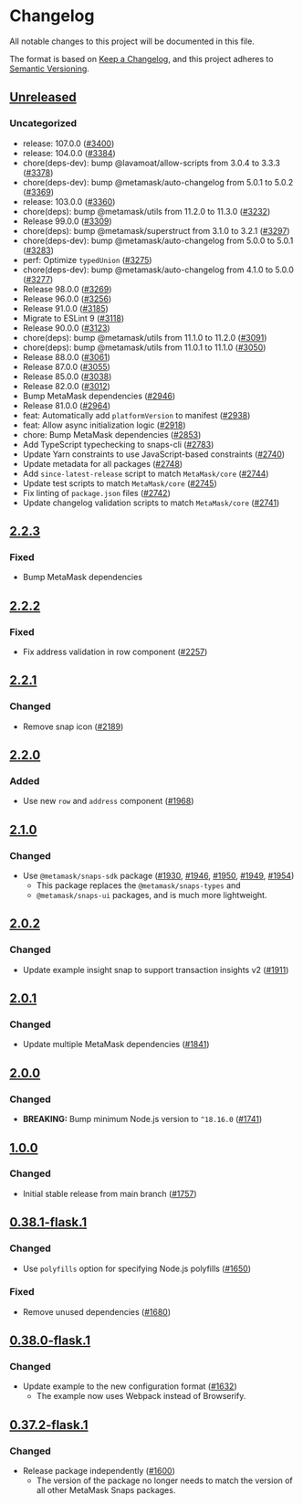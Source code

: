 # Changelog

All notable changes to this project will be documented in this file.

The format is based on [Keep a Changelog](https://keepachangelog.com/en/1.0.0/),
and this project adheres to [Semantic Versioning](https://semver.org/spec/v2.0.0.html).

## [Unreleased]

### Uncategorized

- release: 107.0.0 ([#3400](https://github.com/MetaMask/snaps-skunkworks.git/pull/3400))
- release: 104.0.0 ([#3384](https://github.com/MetaMask/snaps-skunkworks.git/pull/3384))
- chore(deps-dev): bump @lavamoat/allow-scripts from 3.0.4 to 3.3.3 ([#3378](https://github.com/MetaMask/snaps-skunkworks.git/pull/3378))
- chore(deps-dev): bump @metamask/auto-changelog from 5.0.1 to 5.0.2 ([#3369](https://github.com/MetaMask/snaps-skunkworks.git/pull/3369))
- release: 103.0.0 ([#3360](https://github.com/MetaMask/snaps-skunkworks.git/pull/3360))
- chore(deps): bump @metamask/utils from 11.2.0 to 11.3.0 ([#3232](https://github.com/MetaMask/snaps-skunkworks.git/pull/3232))
- Release 99.0.0 ([#3309](https://github.com/MetaMask/snaps-skunkworks.git/pull/3309))
- chore(deps): bump @metamask/superstruct from 3.1.0 to 3.2.1 ([#3297](https://github.com/MetaMask/snaps-skunkworks.git/pull/3297))
- chore(deps-dev): bump @metamask/auto-changelog from 5.0.0 to 5.0.1 ([#3283](https://github.com/MetaMask/snaps-skunkworks.git/pull/3283))
- perf: Optimize `typedUnion` ([#3275](https://github.com/MetaMask/snaps-skunkworks.git/pull/3275))
- chore(deps-dev): bump @metamask/auto-changelog from 4.1.0 to 5.0.0 ([#3277](https://github.com/MetaMask/snaps-skunkworks.git/pull/3277))
- Release 98.0.0 ([#3269](https://github.com/MetaMask/snaps-skunkworks.git/pull/3269))
- Release 96.0.0 ([#3256](https://github.com/MetaMask/snaps-skunkworks.git/pull/3256))
- Release 91.0.0 ([#3185](https://github.com/MetaMask/snaps-skunkworks.git/pull/3185))
- Migrate to ESLint 9 ([#3118](https://github.com/MetaMask/snaps-skunkworks.git/pull/3118))
- Release 90.0.0 ([#3123](https://github.com/MetaMask/snaps-skunkworks.git/pull/3123))
- chore(deps): bump @metamask/utils from 11.1.0 to 11.2.0 ([#3091](https://github.com/MetaMask/snaps-skunkworks.git/pull/3091))
- chore(deps): bump @metamask/utils from 11.0.1 to 11.1.0 ([#3050](https://github.com/MetaMask/snaps-skunkworks.git/pull/3050))
- Release 88.0.0 ([#3061](https://github.com/MetaMask/snaps-skunkworks.git/pull/3061))
- Release 87.0.0 ([#3055](https://github.com/MetaMask/snaps-skunkworks.git/pull/3055))
- Release 85.0.0 ([#3038](https://github.com/MetaMask/snaps-skunkworks.git/pull/3038))
- Release 82.0.0 ([#3012](https://github.com/MetaMask/snaps-skunkworks.git/pull/3012))
- Bump MetaMask dependencies ([#2946](https://github.com/MetaMask/snaps-skunkworks.git/pull/2946))
- Release 81.0.0 ([#2964](https://github.com/MetaMask/snaps-skunkworks.git/pull/2964))
- feat: Automatically add `platformVersion` to manifest ([#2938](https://github.com/MetaMask/snaps-skunkworks.git/pull/2938))
- feat: Allow async initialization logic ([#2918](https://github.com/MetaMask/snaps-skunkworks.git/pull/2918))
- chore: Bump MetaMask dependencies ([#2853](https://github.com/MetaMask/snaps-skunkworks.git/pull/2853))
- Add TypeScript typechecking to snaps-cli ([#2783](https://github.com/MetaMask/snaps-skunkworks.git/pull/2783))
- Update Yarn constraints to use JavaScript-based constraints ([#2740](https://github.com/MetaMask/snaps-skunkworks.git/pull/2740))
- Update metadata for all packages ([#2748](https://github.com/MetaMask/snaps-skunkworks.git/pull/2748))
- Add `since-latest-release` script to match `MetaMask/core` ([#2744](https://github.com/MetaMask/snaps-skunkworks.git/pull/2744))
- Update test scripts to match `MetaMask/core` ([#2745](https://github.com/MetaMask/snaps-skunkworks.git/pull/2745))
- Fix linting of `package.json` files ([#2742](https://github.com/MetaMask/snaps-skunkworks.git/pull/2742))
- Update changelog validation scripts to match `MetaMask/core` ([#2741](https://github.com/MetaMask/snaps-skunkworks.git/pull/2741))

## [2.2.3]

### Fixed

- Bump MetaMask dependencies

## [2.2.2]

### Fixed

- Fix address validation in row component ([#2257](https://github.com/MetaMask/snaps/pull/2257))

## [2.2.1]

### Changed

- Remove snap icon ([#2189](https://github.com/MetaMask/snaps/pull/2189))

## [2.2.0]

### Added

- Use new `row` and `address` component ([#1968](https://github.com/MetaMask/snaps/pull/1968))

## [2.1.0]

### Changed

- Use `@metamask/snaps-sdk` package ([#1930](https://github.com/MetaMask/snaps/pull/1930),
  [#1946](https://github.com/MetaMask/snaps/pull/1946), [#1950](https://github.com/MetaMask/snaps/pull/1950),
  [#1949](https://github.com/MetaMask/snaps/pull/1949), [#1954](https://github.com/MetaMask/snaps/pull/1954))
  - This package replaces the `@metamask/snaps-types` and
  - `@metamask/snaps-ui` packages, and is much more lightweight.

## [2.0.2]

### Changed

- Update example insight snap to support transaction insights v2 ([#1911](https://github.com/MetaMask/snaps/pull/1911))

## [2.0.1]

### Changed

- Update multiple MetaMask dependencies ([#1841](https://github.com/MetaMask/snaps/pull/1841))

## [2.0.0]

### Changed

- **BREAKING:** Bump minimum Node.js version to `^18.16.0` ([#1741](https://github.com/MetaMask/snaps/pull/1741))

## [1.0.0]

### Changed

- Initial stable release from main branch ([#1757](https://github.com/MetaMask/snaps/pull/1757))

## [0.38.1-flask.1]

### Changed

- Use `polyfills` option for specifying Node.js polyfills ([#1650](https://github.com/MetaMask/snaps/pull/1650))

### Fixed

- Remove unused dependencies ([#1680](https://github.com/MetaMask/snaps/pull/1680))

## [0.38.0-flask.1]

### Changed

- Update example to the new configuration format ([#1632](https://github.com/MetaMask/snaps/pull/1632))
  - The example now uses Webpack instead of Browserify.

## [0.37.2-flask.1]

### Changed

- Release package independently ([#1600](https://github.com/MetaMask/snaps/pull/1600))
  - The version of the package no longer needs to match the version of all other
    MetaMask Snaps packages.

[Unreleased]: https://github.com/MetaMask/snaps-skunkworks.git/compare/@metamask/insights-example-snap@2.2.3...HEAD
[2.2.3]: https://github.com/MetaMask/snaps-skunkworks.git/compare/@metamask/insights-example-snap@2.2.2...@metamask/insights-example-snap@2.2.3
[2.2.2]: https://github.com/MetaMask/snaps-skunkworks.git/compare/@metamask/insights-example-snap@2.2.1...@metamask/insights-example-snap@2.2.2
[2.2.1]: https://github.com/MetaMask/snaps-skunkworks.git/compare/@metamask/insights-example-snap@2.2.0...@metamask/insights-example-snap@2.2.1
[2.2.0]: https://github.com/MetaMask/snaps-skunkworks.git/compare/@metamask/insights-example-snap@2.1.0...@metamask/insights-example-snap@2.2.0
[2.1.0]: https://github.com/MetaMask/snaps-skunkworks.git/compare/@metamask/insights-example-snap@2.0.2...@metamask/insights-example-snap@2.1.0
[2.0.2]: https://github.com/MetaMask/snaps-skunkworks.git/compare/@metamask/insights-example-snap@2.0.1...@metamask/insights-example-snap@2.0.2
[2.0.1]: https://github.com/MetaMask/snaps-skunkworks.git/compare/@metamask/insights-example-snap@2.0.0...@metamask/insights-example-snap@2.0.1
[2.0.0]: https://github.com/MetaMask/snaps-skunkworks.git/compare/@metamask/insights-example-snap@1.0.0...@metamask/insights-example-snap@2.0.0
[1.0.0]: https://github.com/MetaMask/snaps-skunkworks.git/compare/@metamask/insights-example-snap@0.38.1-flask.1...@metamask/insights-example-snap@1.0.0
[0.38.1-flask.1]: https://github.com/MetaMask/snaps-skunkworks.git/compare/@metamask/insights-example-snap@0.38.0-flask.1...@metamask/insights-example-snap@0.38.1-flask.1
[0.38.0-flask.1]: https://github.com/MetaMask/snaps-skunkworks.git/compare/@metamask/insights-example-snap@0.37.2-flask.1...@metamask/insights-example-snap@0.38.0-flask.1
[0.37.2-flask.1]: https://github.com/MetaMask/snaps-skunkworks.git/releases/tag/@metamask/insights-example-snap@0.37.2-flask.1
